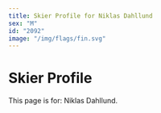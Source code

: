```yaml
---
title: Skier Profile for Niklas Dahllund
sex: "M"
id: "2092"
image: "/img/flags/fin.svg" 
---
```


# Skier Profile

This page is for: Niklas Dahllund.
    